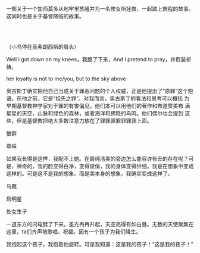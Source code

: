 一部关于一个加西莫多从地牢里苏醒并为一名修女所拯救，一起踏上旅程的故事。这同时也是关于基督降临的故事。

<br/><br/>

（小鸟停在圣弗朗西斯的肩头）

Well I got down on my knees，我跪了下来，And I pretend to pray，并假装祈祷，

her loyalty is not to me/you, 
but to the sky above

奥古斯丁确实把他自己当成关于罪恶问题的个人权威，正是他提出了“原罪”这个短
语。在他之前，它是“祖先之罪”。对我而言，奥古斯丁的看法和思考可以概括
为早期基督教神学家对于罪的有害偏见。他们本可以用他们的著作和布道赞美布
满星星的天空，山脉和绿色的森林，或者海洋和拂晓的鸟鸣。他们偶尔也会提到
这些，但是基督教把绝大多数注意力放在了罪罪罪罪罪罪罪上面。

狼群

蜘蛛

如果我长得是这样，我配不上她。在最纯洁美的旁边怎么能容许有丑的存在呢？可是，神奇的，我的脸变得白净，变得俊俏，我的身体变得纤细。我是在想象中变成这样的。可是这不是我的想象。而是美本身的想象。我确实变成这样了。

马厩

启明星

处女生子

一道东方的闪电劈了下来。圣光冉冉升起，天空亮得有如白昼。无数的天使聚集在这里，ta们齐声地歌唱、祝福。因有一个孩子为我们降生。

我抱起这个孩子。我抱着他旋转。可是我知道：这是我的孩子！“这是我的孩子！”
